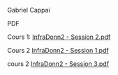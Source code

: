 Gabriel Cappai

PDF

Cours 1:
[InfraDonn2 - Session 2.pdf](https://github.com/user-attachments/files/22658389/InfraDonn2.-.Session.2.pdf)

Cours 2
[InfraDonn2 - Session 1.pdf](https://github.com/user-attachments/files/22658388/InfraDonn2.-.Session.1.pdf)

cours 2
[InfraDonn2 - Session 3.pdf](https://github.com/user-attachments/files/22795908/InfraDonn2.-.Session.3.pdf)
